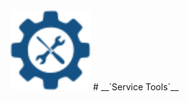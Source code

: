  <img src="./servicetools.svg" alt="Service Tools" width="128" height="128">
# __`Service Tools`__ 
